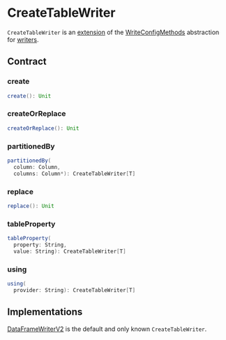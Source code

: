 # CreateTableWriter

`CreateTableWriter` is an [extension](#contract) of the [WriteConfigMethods](WriteConfigMethods.md) abstraction for [writers](#implementations).

## Contract

### create

```scala
create(): Unit
```

### createOrReplace

```scala
createOrReplace(): Unit
```

### partitionedBy

```scala
partitionedBy(
  column: Column,
  columns: Column*): CreateTableWriter[T]
```

### replace

```scala
replace(): Unit
```

### tableProperty

```scala
tableProperty(
  property: String,
  value: String): CreateTableWriter[T]
```

### using

```scala
using(
  provider: String): CreateTableWriter[T]
```

## Implementations

[DataFrameWriterV2](DataFrameWriterV2.md) is the default and only known `CreateTableWriter`.
